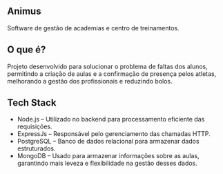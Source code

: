 ## Animus 

Software de gestão de academias e centro de treinamentos. 

## O que é?

Projeto desenvolvido para solucionar o problema de faltas dos alunos, permitindo a criação de aulas e a confirmação de presença pelos atletas, melhorando a gestão dos profissionais e reduzindo bolos.

## Tech Stack

- Node.js – Utilizado no backend para processamento eficiente das requisições.
- ExpressJs – Responsável pelo gerenciamento das chamadas HTTP.
- PostgreSQL – Banco de dados relacional para armazenar dados estruturados.
- MongoDB – Usado para armazenar informações sobre as aulas, garantindo mais leveza e flexibilidade na gestão desses dados.


